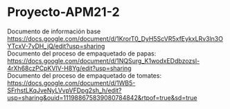 # Proyecto-APM21-2
Documento de información base https://docs.google.com/document/d/1KrorT0_DyH5ScVR5xfEykxLRv3ln3OYTcxV-7yDH_jQ/edit?usp=sharing \
Documento del proceso de empaquetado de papas: https://docs.google.com/document/d/1NQSurg_K1wodxEDdbzozsl-4rXh68czPCpKVIV-H8Yg/edit?usp=sharing \
Documento del proceso de empaquetado de tomates: https://docs.google.com/document/d/1WB5-SFrhstLKqJveNyLVvpVFDpg2sh_h/edit?usp=sharing&ouid=111988675839080784842&rtpof=true&sd=true 
